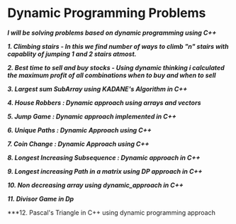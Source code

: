 # Dynamic Programming Problems

***I will be solving problems based on dynamic programming using C++***

***1. Climbing stairs - In this we find number of ways to climb "n" stairs with capablity of jumping 1 and 2 stairs atmost.***

***2. Best time to sell and buy stocks - Using dynamic thinking i calculated the maximum profit of all combinations when to buy and when to sell***

***3. Largest sum SubArray using KADANE's Algorithm in C++***

***4. House Robbers : Dynamic approach using arrays and vectors***

***5. Jump Game : Dynamic approach implemented in C++***

***6. Unique Paths : Dynamic Approach using C++***

***7. Coin Change : Dynamic Approach using C++***

***8. Longest Increasing Subsequence : Dynamic approach in C++***

***9. Longest increasing Path in a matrix using DP approach in C++***

***10. Non decreasing array using dynamic_approach in C++***

***11. Divisor Game in Dp***

***12. Pascal's Triangle in C++ using dynamic programming approach





